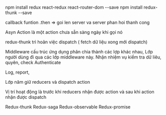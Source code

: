 npm install redux react-redux react-router-dom --save
npm install redux-thunk --save

callback funtion 
.then => goi len server va server phan  hoi thanh cong

Asyn Action là một action chưa sẵn sàng ngày khi gọi nó

redux-thunk trì hoãn việc dispatch ( fetch dữ liệu xong mới dispatch)

Middleware cấu trúc ứng dụng phân chia thành các lợp khác nhau, Lớp người dùng đi qua các lớp middleware này. Nhận nhiệm vụ kiểm tra dữ liêu, quyên, check Authenticate

Log, report, 

Lớp năm giữ reducers và dispatch action

Vị trí hoạt động là trước khi reducers nhận được action
và sau khi action nhận được dispatch

Redux-thunk
Redux-saga
Redux-observable
Redux-promise
